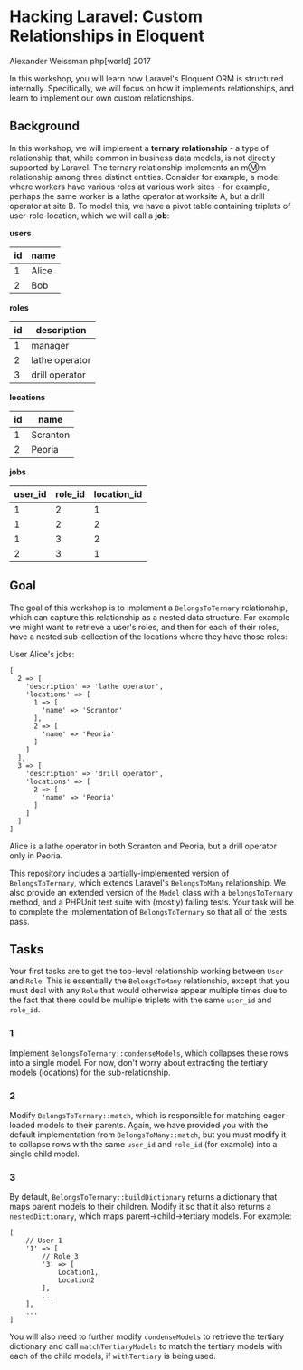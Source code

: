 # Hacking Laravel: Custom Relationships in Eloquent

Alexander Weissman
php[world] 2017

In this workshop, you will learn how Laravel's Eloquent ORM is structured internally.  Specifically, we will focus on how it implements relationships, and learn to implement our own custom relationships.

## Background

In this workshop, we will implement a **ternary relationship** - a type of relationship that, while common in business data models, is not directly supported by Laravel.  The ternary relationship implements an m:m:m relationship among three distinct entities.  Consider for example, a model where workers have various roles at various work sites - for example, perhaps the same worker is a lathe operator at worksite A, but a drill operator at site B.  To model this, we have a pivot table containing triplets of user-role-location, which we will call a **job**:

**users**

| id | name   |
|----|--------|
| 1  | Alice  |
| 2  | Bob    |

**roles**

| id | description    |
|----|----------------|
| 1  | manager        |
| 2  | lathe operator |
| 3  | drill operator |

**locations**

| id | name     |
|----|----------|
| 1  | Scranton |
| 2  | Peoria   |

**jobs**

| user_id | role_id | location_id |
|---------|---------|-------------|
| 1       | 2       | 1           |
| 1       | 2       | 2           |
| 1       | 3       | 2           |
| 2       | 3       | 1           |

## Goal

The goal of this workshop is to implement a `BelongsToTernary` relationship, which can capture this relationship as a nested data structure.  For example we might want to retrieve a user's roles, and then for each of their roles, have a nested sub-collection of the locations where they have those roles:

User Alice's jobs:

```
[
  2 => [
    'description' => 'lathe operator',
    'locations' => [
      1 => [
        'name' => 'Scranton'
      ],
      2 => [
        'name' => 'Peoria'
      ]
    ]
  ],
  3 => [
    'description' => 'drill operator',
    'locations' => [
      2 => [
        'name' => 'Peoria'
      ]
    ]
  ]
]
```

Alice is a lathe operator in both Scranton and Peoria, but a drill operator only in Peoria.

This repository includes a partially-implemented version of `BelongsToTernary`, which extends Laravel's `BelongsToMany` relationship.  We also provide an extended version of the `Model` class with a `belongsToTernary` method, and a PHPUnit test suite with (mostly) failing tests.  Your task will be to complete the implementation of `BelongsToTernary` so that all of the tests pass.

## Tasks

Your first tasks are to get the top-level relationship working between `User` and `Role`.  This is essentially the `BelongsToMany` relationship, except that you must deal with any `Role` that would otherwise appear multiple times due to the fact that there could be multiple triplets with the same `user_id` and `role_id`.

### 1

Implement `BelongsToTernary::condenseModels`, which collapses these rows into a single model.  For now, don't worry about extracting the tertiary models (locations) for the sub-relationship.

### 2

Modify `BelongsToTernary::match`, which is responsible for matching eager-loaded models to their parents.  Again, we have provided you with the default implementation from `BelongsToMany::match`, but you must modify it to collapse rows with the same `user_id` and `role_id` (for example) into a single child model.

### 3

By default, `BelongsToTernary::buildDictionary` returns a dictionary that maps parent models to their children.  Modify it so that it also returns a `nestedDictionary`, which maps parent->child->tertiary models.  For example:

```
[
    // User 1
    '1' => [
        // Role 3
        '3' => [
            Location1,
            Location2
        ],
        ...
    ],
    ...
]
```

You will also need to further modify `condenseModels` to retrieve the tertiary dictionary and call `matchTertiaryModels` to match the tertiary models with each of the child models, if `withTertiary` is being used.
